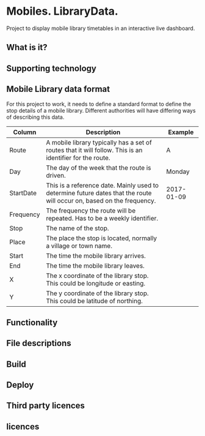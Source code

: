 # Mobiles. LibraryData.

Project to display mobile library timetables in an interactive live dashboard.

## What is it?


## Supporting technology



## Mobile Library data format

For this project to work, it needs to define a standard format to define the stop details of a mobile library.  Different authorities will have differing ways of describing this data.  

| Column | Description | Example |
| ------ | ----------- | ------- |
| Route | A mobile library typically has a set of routes that it will follow.  This is an identifier for the route. | A |
| Day | The day of the week that the route is driven. | Monday | 
| StartDate | This is a reference date.  Mainly used to determine future dates that the route will occur on, based on the frequency. | 2017-01-09 |
| Frequency | The frequency the route will be repeated.  Has to be a weekly identifier. |  |
| Stop | The name of the stop. |  |
| Place | The place the stop is located, normally a village or town name. |  |
| Start | The time the mobile library arrives.  |  |
| End | The time the mobile library leaves. |  |
| X | The x coordinate of the library stop.  This could be longitude or easting. |  |
| Y | The y coordinate of the library stop.  This could be latitude of northing. |  |

## Functionality


## File descriptions



## Build

## Deploy


## Third party licences


## licences
